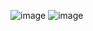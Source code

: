 ![image](https://user-images.githubusercontent.com/60442877/226078481-d631a96b-84fc-4050-8a9a-95df23bd3629.png)
![image](https://user-images.githubusercontent.com/60442877/226078488-a02473e3-fca8-4e0c-950b-55ada671bff7.png)
